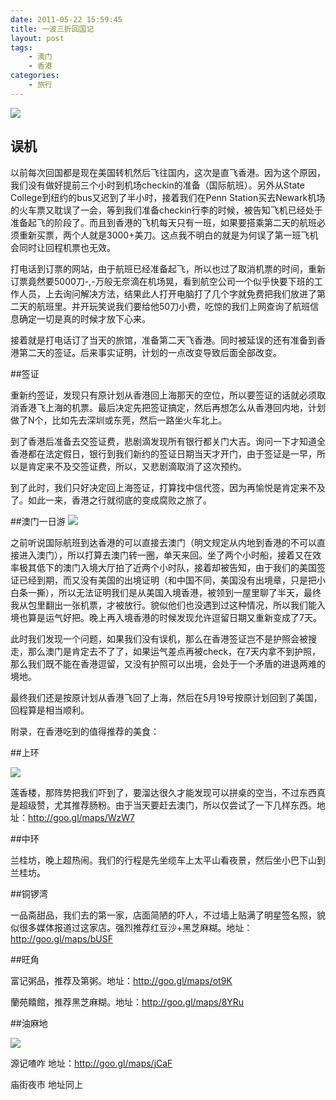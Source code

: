 ```yaml
---
date: 2011-05-22 15:59:45
title: 一波三折回国记
layout: post
tags:
    - 澳门
    - 香港
categories:
    - 旅行
---
```

![](https://lh4.googleusercontent.com/-QTacFXC4rgI/TdcL4UXryoI/AAAAAAABUFg/crxGV4J6snA/s640/IMG_1775.JPG)
## 误机

以前每次回国都是现在美国转机然后飞往国内，这次是直飞香港。因为这个原因，我们没有做好提前三个小时到机场checkin的准备（国际航班）。另外从State College到纽约的bus又迟到了半小时，接着我们在Penn Station买去Newark机场的火车票又耽误了一会，等到我们准备checkin行李的时候，被告知飞机已经处于准备起飞的阶段了。而且到香港的飞机每天只有一班，如果要搭乘第二天的航班必须重新买票，两个人就是3000+美刀。这点我不明白的就是为何误了第一班飞机会同时让回程机票也无效。

打电话到订票的网站，由于航班已经准备起飞，所以也过了取消机票的时间，重新订票竟然要5000刀-,-万般无奈滴在机场晃，看到航空公司一个似乎快要下班的工作人员，上去询问解决方法，结果此人打开电脑打了几个字就免费把我们放进了第二天的航班里。并开玩笑说我们要给他50刀小费，吃惊的我们上网查询了航班信息确定一切是真的时候才放下心来。

接着就是打电话订了当天的旅馆，准备第二天飞香港。同时被延误的还有准备到香港第二天的签证。后来事实证明，计划的一点改变导致后面全部改变。

##签证

重新约签证，发现只有原计划从香港回上海那天的空位，所以要签证的话就必须取消香港飞上海的机票。最后决定先把签证搞定，然后再想怎么从香港回内地，计划做了N个，比如先去深圳或东莞，然后一路坐火车北上。

到了香港后准备去交签证费，悲剧滴发现所有银行都关门大吉。询问一下才知道全香港都在法定假日，银行到我们新约的签证日期当天才开门，由于签证是一早，所以是肯定来不及交签证费，所以，又悲剧滴取消了这次预约。

到了此时，我们只好决定回上海签证，打算找中信代签，因为再愉悦是肯定来不及了。如此一来，香港之行就彻底的变成腐败之旅了。

##澳门一日游
![](https://lh3.googleusercontent.com/-4wGy9sSHBlE/TdcKbzDILkI/AAAAAAABT70/uf6sakDTjYM/s640/IMG_1701.JPG)

之前听说国际航班到达香港的可以直接去澳门（明文规定从内地到香港的不可以直接进入澳门），所以打算去澳门转一圈，单天来回。坐了两个小时船，接着又在效率极其低下的澳门入境大厅拍了近两个小时队，接着却被告知，由于我们的美国签证已经到期，而又没有美国的出境证明（和中国不同，美国没有出境章，只是把小白条一撕），所以无法证明我们是从美国入境香港，被领到一屋里聊了半天，最终我从包里翻出一张机票，才被放行。貌似他们也没遇到过这种情况，所以我们能入境也算是运气好把。晚上再入境香港的时候发现允许逗留日期又重新变成了7天。

此时我们发现一个问题，如果我们没有误机，那么在香港签证岂不是护照会被搜走，那么澳门是肯定去不了了，如果运气差点再被check，在7天内拿不到护照，那么我们既不能在香港逗留，又没有护照可以出境，会处于一个矛盾的进退两难的境地。

最终我们还是按原计划从香港飞回了上海，然后在5月19号按原计划回到了美国，回程算是相当顺利。

附录，在香港吃到的值得推荐的美食：

##上环

![](https://lh4.googleusercontent.com/-b_X2qvrv8S4/TdcJynTOYRI/AAAAAAABTzg/MX8pAKqowzY/s640/IMG_1637.JPG)

莲香楼，那阵势把我们吓到了，要溜达很久才能发现可以拼桌的空当，不过东西真是超级赞，尤其推荐肠粉。由于当天要赶去澳门，所以仅尝试了一下几样东西。地址：<a href="http://goo.gl/maps/WzW7">http://goo.gl/maps/WzW7</a>

##中环

兰桂坊，晚上超热闹。我们的行程是先坐缆车上太平山看夜景，然后坐小巴下山到兰桂坊。

##铜锣湾

一品斋甜品，我们去的第一家，店面简陋的吓人，不过墙上贴满了明星签名照，貌似很多媒体报道过这家店。强烈推荐红豆沙+黑芝麻糊。地址：<a href="http://goo.gl/maps/bUSF">http://goo.gl/maps/bUSF</a>

##旺角

富记粥品，推荐及第粥。地址：<a href="http://goo.gl/maps/ot9K">http://goo.gl/maps/ot9K</a>

蘭苑饎館，推荐黑芝麻糊。地址：<a href="http://goo.gl/maps/8YRu">http://goo.gl/maps/8YRu</a>

##油麻地

![](https://lh4.googleusercontent.com/-j78UBJQAv_Q/TdcL0tDOy1I/AAAAAAABUEk/O9MWhiU4Z6w/s640/IMG_1768.JPG)

源记喳咋 地址：<a href="http://goo.gl/maps/jCaF">http://goo.gl/maps/jCaF</a>

庙街夜市 地址同上
